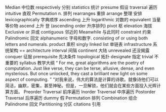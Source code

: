 Median 中位数
respectively 分别
statistics 统计
presume 假设
traversal 遍历
intuitive 直观
Permutation n. 排列
rearranges 重排
arrange 整理 安排
lexicographically 字典顺序
ascending 上升
logarithmic 对数的
equivalent 当量 等价物
ascend 上升 登 (ascending order 升序排列)
pivot 枢
elevation 海拔
Exclusive or 异或
contiguous 邻近的
Meanwhile 与此同时
constraint 约束
Palindromic 回文
alphanumeric 字母和数字.  consisting of or using both letters and numerals.
product 乘积
singly linked list 单链表
infrastructure 系统架构 == architecture
interval 间隔
continent 大陆
unrevealed 还没揭露
conquer 征服
prerequisite 先决条件
topological 拓扑
designate 指定
trivial 不重要的
 syllabus 教学大纲
 “ For me, great algorithms are the poetry of computation. Just like verse, they can be terse, allusive, dense, and even mysterious. But once unlocked, they cast a brilliant new light on some aspect of computing. ”
 “对我来说，伟大的算法是计算的诗歌。就像诗他们可以简洁，幽默，密集，甚至神秘。但是，一旦解锁，他们就会在某些方面投入光辉计算方面。
 Preorder Traversal 前序遍历
 Inorder Traversal 中序遍历
 Postorder Traversal 后序遍历
 dummy 假
 Permutation 排列
 Combination 组合
 Palindrome 回文
 Partitioning 分区
 citations 引用